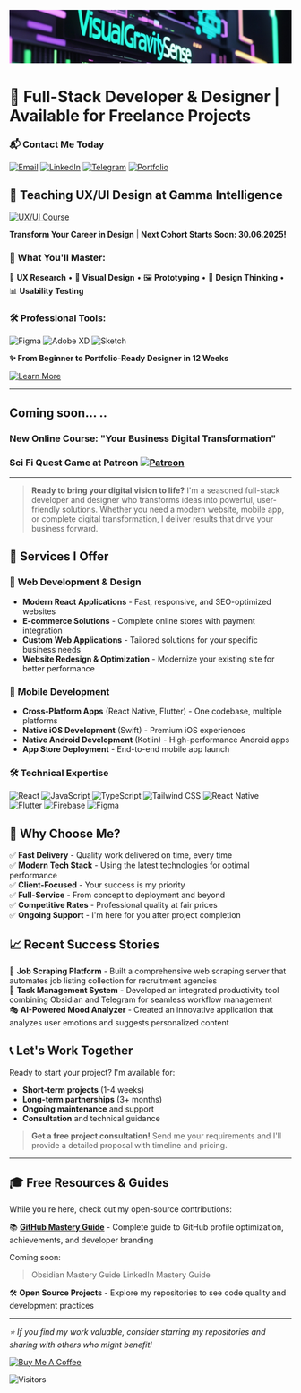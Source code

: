 ![Banner Test](img/vs.png)


# 🚀 Full-Stack Developer & Designer | Available for Freelance Projects
### 📬 Contact Me Today
[![Email](https://ziadoua.github.io/m3-Markdown-Badges/badges/Mail/mail2.svg)](mailto:dmitri.gornakov@gmail.com) [![LinkedIn](https://ziadoua.github.io/m3-Markdown-Badges/badges/LinkedIn/linkedin1.svg)](https://www.linkedin.com/in/dmitri-gornakov) [![Telegram](https://ziadoua.github.io/m3-Markdown-Badges/badges/Telegram/telegram1.svg)](https://t.me/visual_sense/) [![Portfolio](https://ziadoua.github.io/m3-Markdown-Badges/badges/MyPortfolio/myportfolio1.svg)](https://visualgravitysense.github.io/website-portfolio-blog/)





<div align="">

## 🎨 **Teaching UX/UI Design at Gamma Intelligence** 

[![UX/UI Course](https://img.shields.io/badge/🎯_UX%2FUI_Course-Now_Enrolling-FF6B6B?style=for-the-badge&logoColor=white)](https://www.gammatest.net/en/course_ux_ui.php)

**Transform Your Career in Design** | **Next Cohort Starts Soon: 30.06.2025!**

</div>

### 🚀 **What You'll Master:**
📱 **UX Research** • 🎨 **Visual Design** • 🖼️ **Prototyping** • 🧠 **Design Thinking** • 📊 **Usability Testing**

### 🛠️ **Professional Tools:**
![Figma](https://img.shields.io/badge/Figma-F24E1E?style=flat-square&logo=figma&logoColor=white) ![Adobe XD](https://img.shields.io/badge/Adobe%20XD-470137?style=flat-square&logo=Adobe%20XD&logoColor=white) ![Sketch](https://img.shields.io/badge/Sketch-F7B500?style=flat-square&logo=sketch&logoColor=black)

**✨ From Beginner to Portfolio-Ready Designer in 12 Weeks**

<div align="">

[![Learn More](https://img.shields.io/badge/📚_Learn_More-gammatest.net-4285F4?style=for-the-badge)](https://www.gammatest.net/en/course_ux_ui.php)

</div>

---

## Coming soon... ..

### New Online Course: "Your Business Digital Transformation"

### Sci Fi Quest Game at Patreon [![Patreon](https://img.shields.io/badge/Patreon-F96854?style=for-the-badge&logo=patreon&logoColor=white)](https://patreon.com/)

---

> **Ready to bring your digital vision to life?** I'm a seasoned full-stack developer and designer who transforms ideas into powerful, user-friendly solutions. Whether you need a modern website, mobile app, or complete digital transformation, I deliver results that drive your business forward.

## 💼 Services I Offer

### 🎨 **Web Development & Design**
- **Modern React Applications** - Fast, responsive, and SEO-optimized websites
- **E-commerce Solutions** - Complete online stores with payment integration
- **Custom Web Applications** - Tailored solutions for your specific business needs
- **Website Redesign & Optimization** - Modernize your existing site for better performance

### 📱 **Mobile Development**
- **Cross-Platform Apps** (React Native, Flutter) - One codebase, multiple platforms
- **Native iOS Development** (Swift) - Premium iOS experiences
- **Native Android Development** (Kotlin) - High-performance Android apps
- **App Store Deployment** - End-to-end mobile app launch

### 🛠 **Technical Expertise**
![React](https://img.shields.io/badge/React-20232A?style=for-the-badge&logo=react&logoColor=61DAFB) ![JavaScript](https://img.shields.io/badge/JavaScript-F7DF1E?style=for-the-badge&logo=javascript&logoColor=black) ![TypeScript](https://img.shields.io/badge/TypeScript-3178C6?style=for-the-badge&logo=typescript&logoColor=white) ![Tailwind CSS](https://img.shields.io/badge/Tailwind_CSS-38B2AC?style=for-the-badge&logo=tailwind-css&logoColor=white) ![React Native](https://img.shields.io/badge/React_Native-20232A?style=for-the-badge&logo=react&logoColor=61DAFB) ![Flutter](https://img.shields.io/badge/Flutter-02569B?style=for-the-badge&logo=flutter&logoColor=white) ![Firebase](https://img.shields.io/badge/Firebase-FFCA28?style=for-the-badge&logo=firebase&logoColor=black) ![Figma](https://img.shields.io/badge/Figma-F24E1E?style=for-the-badge&logo=figma&logoColor=white)

## 🎯 Why Choose Me?

✅ **Fast Delivery** - Quality work delivered on time, every time  
✅ **Modern Tech Stack** - Using the latest technologies for optimal performance  
✅ **Client-Focused** - Your success is my priority  
✅ **Full-Service** - From concept to deployment and beyond  
✅ **Competitive Rates** - Professional quality at fair prices  
✅ **Ongoing Support** - I'm here for you after project completion  

## 📈 Recent Success Stories

🔧 **Job Scraping Platform** - Built a comprehensive web scraping server that automates job listing collection for recruitment agencies  
📱 **Task Management System** - Developed an integrated productivity tool combining Obsidian and Telegram for seamless workflow management  
🎭 **AI-Powered Mood Analyzer** - Created an innovative application that analyzes user emotions and suggests personalized content  

## 📞 Let's Work Together

Ready to start your project? I'm available for:
- **Short-term projects** (1-4 weeks)
- **Long-term partnerships** (3+ months)
- **Ongoing maintenance** and support
- **Consultation** and technical guidance



> **Get a free project consultation!** Send me your requirements and I'll provide a detailed proposal with timeline and pricing.

---

## 🎓 Free Resources & Guides

While you're here, check out my open-source contributions:

📚 **[GitHub Mastery Guide](https://github.com/visualGravitySense/GitHub-Mastery-Guide)** - Complete guide to GitHub profile optimization, achievements, and developer branding

Coming soon:

> Obsidian Mastery Guide
> LinkedIn Mastery Guide

🛠 **Open Source Projects** - Explore my repositories to see code quality and development practices

---

*⭐ If you find my work valuable, consider starring my repositories and sharing with others who might benefit!*



<a href="https://buymeacoffee.com/visualgravitysense" target="_blank">
    <img src="https://cdn.buymeacoffee.com/buttons/v2/default-yellow.png" alt="Buy Me A Coffee" style="height: 50px !important;width: 180px !important;">
</a>

![Visitors](https://komarev.com/ghpvc/?username=visualGravitySense&label=visitors&color=0e75b6&style=for-the-badge)

<!--
**visualGravitySense/visualGravitySense** is a ✨ _special_ ✨ repository because its `README.md` (this file) appears on your GitHub profile.

Here are some ideas to get you started:

- 🔭 I’m currently working on ...
- 🌱 I’m currently learning ...
- 👯 I’m looking to collaborate on ...
- 🤔 I’m looking for help with ...
- 💬 Ask me about ...
- 📫 How to reach me: ...
- 😄 Pronouns: ...
- ⚡ Fun fact: ...
-->
